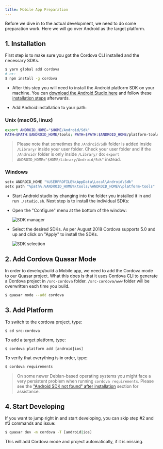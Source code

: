 ```yaml
---
title: Mobile App Preparation
---
```

Before we dive in to the actual development, we need to do some preparation work. Here we will go over Android as the target platform.

## 1. Installation
First step is to make sure you got the Cordova CLI installed and the necessary SDKs.

```bash
$ yarn global add cordova
# or:
$ npm install -g cordova
```

* After this step you will need to install the Android platform SDK on your machine. You can [download the Android Studio here](https://developer.android.com/studio/index.html) and follow these [installation steps](https://developer.android.com/studio/install.html) afterwards.

* Add Android installation to your path:

### Unix (macOS, linux)

```bash
export ANDROID_HOME="$HOME/Android/Sdk"
PATH=$PATH:$ANDROID_HOME/tools; PATH=$PATH:$ANDROID_HOME/platform-tools
```

> Please note that sometimes the `/Android/Sdk` folder is added inside `/Library/` inside your user folder. Check your user folder and if the `/Android/` folder is only inside `/Library/` do: `export ANDROID_HOME="$HOME/Library/Android/Sdk"` instead.

### Windows

```bash
setx ANDROID_HOME "%USERPROFILE%\AppData\Local\Android\Sdk"
setx path "%path%;%ANDROID_HOME%\tools;%ANDROID_HOME%\platform-tools"
```

* Start Android studio by changing into the folder you installed it in and run `./studio.sh`. Next step is to install the individual SDKs:

* Open the "Configure" menu at the bottom of the window:

  ![SDK manager](https://cdn.quasar-framework.org/img/Android-Studio-SDK-Menu.png "SDK manager")

* Select the desired SDKs. As per August 2018 Cordova supports 5.0 and up and click on "Apply" to install the SDKs.

  ![SDK selection](https://cdn.quasar-framework.org/img/Android-Studio-SDK-selection.png "SDK selection")

## 2. Add Cordova Quasar Mode
In order to develop/build a Mobile app, we need to add the Cordova mode to our Quasar project. What this does is that it uses Cordova CLI to generate a Cordova project in `/src-cordova` folder. `/src-cordova/www` folder will be overwritten each time you build.

```bash
$ quasar mode --add cordova
```

## 3. Add Platform
To switch to the cordova project, type:

```
$ cd src-cordova
```

To add a target platform, type:
```
$ cordova platform add [android|ios]
```

To verify that everything is in order, type:
```bash
$ cordova requirements
```

> On some newer Debian-based operating systems you might face a very persistent problem when running `cordova requirements`. Please see the ["Android SDK not found" after installation](/quasar-cli/developing-mobile-apps/troubleshooting-and-tips#Android-SDK-not-found-after-installation-of-the-SDK) section for assistance.

## 4. Start Developing
If you want to jump right in and start developing, you can skip step #2 and #3 commands and issue:

```bash
$ quasar dev -m cordova -T [android|ios]
```

This will add Cordova mode and project automatically, if it is missing.
